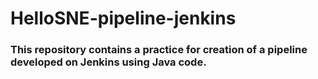 # HelloSNE-pipeline-jenkins

### This repository contains a practice for creation of a pipeline developed on Jenkins using Java code.
